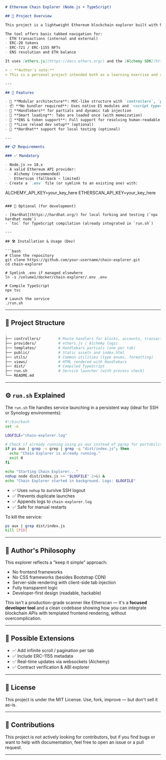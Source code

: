 

```markdown
# Ethereum Chain Explorer (Node.js + TypeScript)

## 📌 Project Overview

This project is a lightweight Ethereum blockchain explorer built with Node.js and TypeScript. It aims to provide essential visibility into an Ethereum address’s activity without relying on heavy frontend frameworks or bloated UI libraries.

The tool offers basic tabbed navigation for:
- ETH transactions (internal and external)
- ERC-20 tokens
- ERC-721 / ERC-1155 NFTs
- ENS resolution and ETH balance

It uses [ethers.js](https://docs.ethers.org/) and the [Alchemy SDK](https://docs.alchemy.com/reference/alchemy-sdk-api-quickstart) to fetch and render data dynamically, with Handlebars templating for HTML rendering.

> 💡 **Author's note:**  
> This is a personal project intended both as a learning exercise and a showcase of backend/frontend integration without overengineering. The styling is intentionally minimal. The focus is on clarity, data, and code readability — not visual design.

---

## 🚀 Features

- 🔌 **Modular architecture**: MVC-like structure with `controllers`, `providers`, and `utils`
- 📦 **No bundler required**: Uses native ES modules and `<script type="module">` in browser
- 🔧 **Handlebars** for partials and dynamic tab injection
- 🧠 **Smart loading**: Tabs are loaded once (with memoization)
- 📡 **ENS & token support**: Full support for resolving human-readable names and assets
- 🔁 **Live reload dev setup** (optional)
- 🧪 **Hardhat** support for local testing (optional)

---

## 📋 Requirements

### ✅ Mandatory

- Node.js >= 18.x
- A valid Ethereum API provider:
  - Alchemy (recommended)
  - Etherscan (fallback — limited)
- Create a `.env` file (or symlink to an existing one) with:
```

ALCHEMY\_API\_KEY=your\_key\_here
ETHERSCAN\_API\_KEY=your\_key\_here

````

### 🔧 Optional (for development)

- [Hardhat](https://hardhat.org/) for local forking and testing (`npx hardhat node`)
- `tsc` for TypeScript compilation (already integrated in `run.sh`)

---

## 🛠 Installation & Usage (Dev)

```bash
# Clone the repository
git clone https://github.com/your-username/chain-explorer.git
cd chain-explorer

# Symlink .env if managed elsewhere
ln -s /volume1/docker/chain-explorer/.env .env

# Compile TypeScript
npx tsc

# Launch the service
./run.sh
````

---

## 🧪 Project Structure

```bash
.
├── controllers/        # Route handlers for blocks, accounts, transactions
├── providers/          # ethers.js / Alchemy logic
├── templates/          # Handlebars partials (one per tab)
├── public/             # Static assets and index.html
├── utils/              # Common utilities (type enums, formatting)
├── views/              # HTML rendered with Handlebars
├── dist/               # Compiled TypeScript
├── run.sh              # Service launcher (with process check)
└── README.md
```

---

## ⚙️ `run.sh` Explained

The `run.sh` file handles service launching in a persistent way (ideal for SSH or Synology environments):

```bash
#!/bin/bash
set -e

LOGFILE="chain-explorer.log"

# Check if already running using ps aux instead of pgrep for portability
if ps aux | grep -v grep | grep -q "dist/index.js"; then
  echo "Chain Explorer is already running."
  exit 0
fi

echo "Starting Chain Explorer..."
nohup node dist/index.js >> "$LOGFILE" 2>&1 &
echo "Chain Explorer started in background. Logs: $LOGFILE"
```

* ✅ Uses `nohup` to survive SSH logout
* ✅ Prevents duplicate launches
* ✅ Appends logs to `chain-explorer.log`
* ✅ Safe for manual restarts

To kill the service:

```bash
ps aux | grep dist/index.js
kill [PID]
```

---

## 💬 Author's Philosophy

This explorer reflects a "keep it simple" approach:

* No frontend frameworks
* No CSS frameworks (besides Bootstrap CDN)
* Server-side rendering with client-side tab injection
* Fully transparent logic
* Developer-first design (readable, hackable)

This isn't a production-grade scanner like Etherscan — it's a **focused developer tool** and a clean codebase showing how you can integrate blockchain APIs with templated frontend rendering, without overcomplication.

---

## 📎 Possible Extensions

* ✅ Add infinite scroll / pagination per tab
* ✅ Include ERC-1155 metadata
* ✅ Real-time updates via websockets (Alchemy)
* ✅ Contract verification & ABI explorer

---

## 📄 License

This project is under the MIT License. Use, fork, improve — but don't sell it as-is.

---

## 🤝 Contributions

This project is not actively looking for contributors, but if you find bugs or want to help with documentation, feel free to open an issue or a pull request.

---

